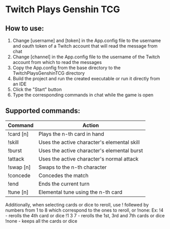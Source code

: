 # Twitch Plays Genshin TCG

## How to use:

1. Change [username] and [token] in the App.config file to the username and oauth token of a Twitch account that will read the message from chat
2. Change [channel] in the App.config file to the username of the Twitch account from which to read the messages
3. Copy the App.config from the base directory to the TwitchPlaysGenshinTCG directory
4. Build the project and run the created executable or run it directly from an IDE
5. Click the "Start" button
6. Type the corresponding commands in chat while the game is open

## Supported commands:

| Command           | Action                                        |
| ----------------- | --------------------------------------------- |
| !card [n]         | Plays the n-th card in hand                   |
| !skill            | Uses the active character's elemental skill   |
| !burst            | Uses the active character's elemental burst   |
| !attack           | Uses the active character's normal attack     |
| !swap [n]         | Swaps to the n-th character                   |
| !concede          | Concedes the match                            |
| !end              | Ends the current turn                         |
| !tune [n]         | Elemental tune using the n-th card            |

Additionally, when selecting cards or dice to reroll, use ! follewed by numbers from 1 to 8 which correspond to the ones to reroll, or !none:
Ex:
!4	-	rerolls the 4th card or dice
!1 3 7	-	rerolls the 1st, 3rd and 7th cards or dice
!none	-	keeps all the cards or dice
